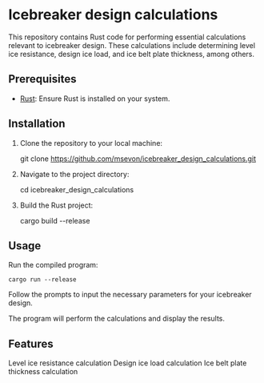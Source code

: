 # Icebreaker design calculations

This repository contains Rust code for performing essential calculations relevant to icebreaker design. These calculations include determining level ice resistance, design ice load, and ice belt plate thickness, among others.

## Prerequisites

- [Rust](https://www.rust-lang.org/tools/install): Ensure Rust is installed on your system.

## Installation

1. Clone the repository to your local machine:
    
    git clone https://github.com/msevon/icebreaker_design_calculations.git
   
3. Navigate to the project directory:
    
    cd icebreaker_design_calculations
   
3. Build the Rust project:
    
    cargo build --release

## Usage

Run the compiled program:
    
    cargo run --release

Follow the prompts to input the necessary parameters for your icebreaker design.

The program will perform the calculations and display the results.

## Features

Level ice resistance calculation
Design ice load calculation
Ice belt plate thickness calculation
